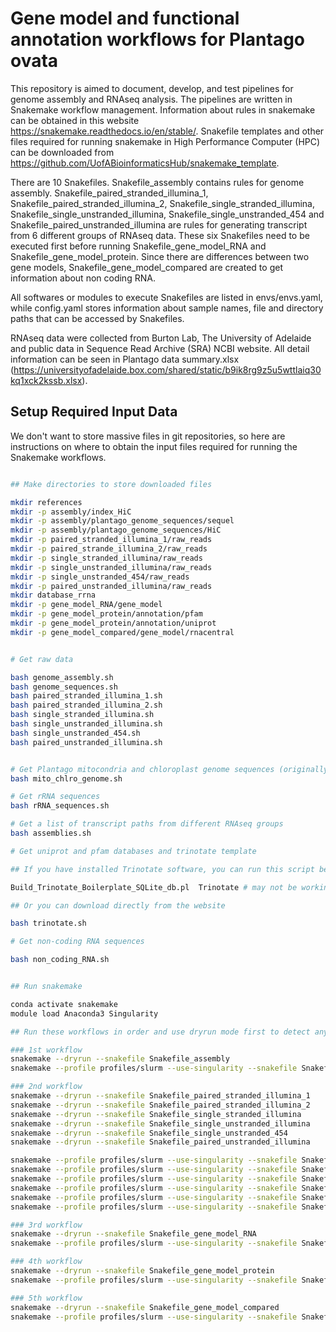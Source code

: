 # Gene model and functional annotation workflows for Plantago ovata

This repository is aimed to document, develop, and test pipelines for genome assembly and RNAseq analysis. The pipelines are written in Snakemake workflow management. Information about rules in snakemake can be obtained in this website https://snakemake.readthedocs.io/en/stable/. Snakefile templates and other files required for running snakemake in High Performance Computer (HPC) can be downloaded from https://github.com/UofABioinformaticsHub/snakemake_template.

There are 10 Snakefiles. Snakefile_assembly contains rules for genome assembly. Snakefile_paired_stranded_illumina_1, Snakefile_paired_stranded_illumina_2, Snakefile_single_stranded_illumina, Snakefile_single_unstranded_illumina, Snakefile_single_unstranded_454 and Snakefile_paired_unstranded_illumina are rules for generating transcript from 6 different groups of RNAseq data. These six Snakefiles need to be executed first before running Snakefile_gene_model_RNA and Snakefile_gene_model_protein. Since there are differences between two gene models, Snakefile_gene_model_compared are created to get information about non coding RNA.

All softwares or modules to execute Snakefiles are listed in envs/envs.yaml, while config.yaml stores information about sample names, file and directory paths that can be accessed by Snakefiles.

RNAseq data were collected from Burton Lab, The University of Adelaide and public data in Sequence Read Archive (SRA) NCBI website. All detail information can be seen in Plantago data summary.xlsx (https://universityofadelaide.box.com/shared/static/b9ik8rg9z5u5wttlaiq30kq1xck2kssb.xlsx).


## Setup Required Input Data

We don't want to store massive files in git repositories, so here are instructions on where to obtain the input files required for running the Snakemake workflows.

```bash 

## Make directories to store downloaded files

mkdir references
mkdir -p assembly/index_HiC
mkdir -p assembly/plantago_genome_sequences/sequel
mkdir -p assembly/plantago_genome_sequences/HiC
mkdir -p paired_stranded_illumina_1/raw_reads
mkdir -p paired_strande_illumina_2/raw_reads
mkdir -p single_stranded_illumina/raw_reads
mkdir -p single_unstranded_illumina/raw_reads
mkdir -p single_unstranded_454/raw_reads
mkdir -p paired_unstranded_illumina/raw_reads
mkdir database_rrna
mkdir -p gene_model_RNA/gene_model
mkdir -p gene_model_protein/annotation/pfam
mkdir -p gene_model_protein/annotation/uniprot
mkdir -p gene_model_compared/gene_model/rnacentral

```

```bash

# Get raw data

bash genome_assembly.sh
bash genome_sequences.sh
bash paired_stranded_illumina_1.sh
bash paired_stranded_illumina_2.sh
bash single_stranded_illumina.sh
bash single_unstranded_illumina.sh
bash single_unstranded_454.sh
bash paired_unstranded_illumina.sh

```

```bash

# Get Plantago mitocondria and chloroplast genome sequences (originally downloaded from NCBI website)
bash mito_chlro_genome.sh

# Get rRNA sequences
bash rRNA_sequences.sh

# Get a list of transcript paths from different RNAseq groups
bash assemblies.sh

# Get uniprot and pfam databases and trinotate template

## If you have installed Trinotate software, you can run this script below:

Build_Trinotate_Boilerplate_SQLite_db.pl  Trinotate # may not be working as they update the databases

## Or you can download directly from the website

bash trinotate.sh

# Get non-coding RNA sequences

bash non_coding_RNA.sh

```

```bash

## Run snakemake

conda activate snakemake
module load Anaconda3 Singularity

## Run these workflows in order and use dryrun mode first to detect any problem related to snakemake rules

### 1st workflow
snakemake --dryrun --snakefile Snakefile_assembly
snakemake --profile profiles/slurm --use-singularity --snakefile Snakefile_assembly

### 2nd workflow 
snakemake --dryrun --snakefile Snakefile_paired_stranded_illumina_1
snakemake --dryrun --snakefile Snakefile_paired_stranded_illumina_2
snakemake --dryrun --snakefile Snakefile_single_stranded_illumina
snakemake --dryrun --snakefile Snakefile_single_unstranded_illumina
snakemake --dryrun --snakefile Snakefile_single_unstranded_454
snakemake --dryrun --snakefile Snakefile_paired_unstranded_illumina

snakemake --profile profiles/slurm --use-singularity --snakefile Snakefile_paired_stranded_illumina_1
snakemake --profile profiles/slurm --use-singularity --snakefile Snakefile_paired_stranded_illumina_2
snakemake --profile profiles/slurm --use-singularity --snakefile Snakefile_single_stranded_illumina
snakemake --profile profiles/slurm --use-singularity --snakefile Snakefile_single_unstranded_illumina
snakemake --profile profiles/slurm --use-singularity --snakefile Snakefile_single_unstranded_454
snakemake --profile profiles/slurm --use-singularity --snakefile Snakefile_paired_unstranded_illumina

### 3rd workflow
snakemake --dryrun --snakefile Snakefile_gene_model_RNA
snakemake --profile profiles/slurm --use-singularity --snakefile Snakefile_gene_model_RNA

### 4th workflow
snakemake --dryrun --snakefile Snakefile_gene_model_protein
snakemake --profile profiles/slurm --use-singularity --snakefile Snakefile_gene_model_protein

### 5th workflow
snakemake --dryrun --snakefile Snakefile_gene_model_compared
snakemake --profile profiles/slurm --use-singularity --snakefile Snakefile_gene_model_compared
```
